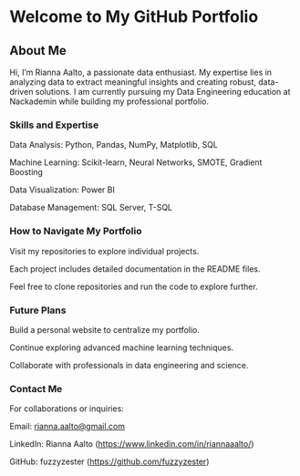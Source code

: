 # Welcome to My GitHub Portfolio

## About Me

Hi, I’m Rianna Aalto, a passionate data enthusiast. My expertise lies in analyzing data to extract meaningful insights and creating robust, data-driven solutions. I am currently pursuing my Data Engineering education at Nackademin while building my professional portfolio.

### Skills and Expertise
Data Analysis: Python, Pandas, NumPy, Matplotlib, SQL

Machine Learning: Scikit-learn, Neural Networks, SMOTE, Gradient Boosting 

Data Visualization: Power BI

Database Management: SQL Server, T-SQL

### How to Navigate My Portfolio
Visit my repositories to explore individual projects.

Each project includes detailed documentation in the README files.

Feel free to clone repositories and run the code to explore further.


### Future Plans
Build a personal website to centralize my portfolio.

Continue exploring advanced machine learning techniques.

Collaborate with professionals in data engineering and science.


### Contact Me
For collaborations or inquiries:

Email: rianna.aalto@gmail.com

LinkedIn: Rianna Aalto (https://www.linkedin.com/in/riannaaalto/)

GitHub: fuzzyzester (https://github.com/fuzzyzester)
